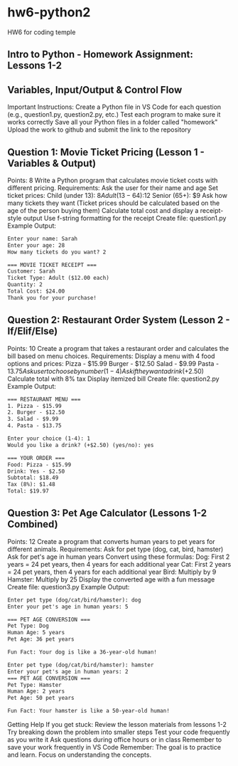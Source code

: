 # hw6-python2

HW6 for coding temple

## Intro to Python - Homework Assignment: Lessons 1-2

## Variables, Input/Output & Control Flow

Important Instructions:
Create a Python file in VS Code for each question (e.g., question1.py, question2.py, etc.)
Test each program to make sure it works correctly
Save all your Python files in a folder called "homework"
Upload the work to github and submit the link to the repository

## Question 1: Movie Ticket Pricing (Lesson 1 - Variables & Output)

Points: 8
Write a Python program that calculates movie ticket costs with different pricing.
Requirements:
Ask the user for their name and age
Set ticket prices:
Child (under 13): $8
Adult(13−64):$12
Senior (65+): $9
Ask how many tickets they want (Ticket prices should be calculated based on the age of the person buying them)
Calculate total cost and display a receipt-style output
Use f-string formatting for the receipt
Create file: question1.py
Example Output:

```txt
Enter your name: Sarah
Enter your age: 28
How many tickets do you want? 2

=== MOVIE TICKET RECEIPT ===
Customer: Sarah
Ticket Type: Adult ($12.00 each)
Quantity: 2
Total Cost: $24.00
Thank you for your purchase!
```

## Question 2: Restaurant Order System (Lesson 2 - If/Elif/Else)

Points: 10
Create a program that takes a restaurant order and calculates the bill based on menu choices.
Requirements:
Display a menu with 4 food options and prices:
Pizza - $15.99
Burger - $12.50
Salad - $9.99
Pasta - $13.75
Ask user to choose by number (1-4)
Ask if they want a drink (+$2.50)
Calculate total with 8% tax
Display itemized bill
Create file: question2.py
Example Output:

```txt
=== RESTAURANT MENU ===
1. Pizza - $15.99
2. Burger - $12.50
3. Salad - $9.99
4. Pasta - $13.75

Enter your choice (1-4): 1
Would you like a drink? (+$2.50) (yes/no): yes

=== YOUR ORDER ===
Food: Pizza - $15.99
Drink: Yes - $2.50
Subtotal: $18.49
Tax (8%): $1.48
Total: $19.97
```

## Question 3: Pet Age Calculator (Lessons 1-2 Combined)

Points: 12
Create a program that converts human years to pet years for different animals.
Requirements:
Ask for pet type (dog, cat, bird, hamster)
Ask for pet's age in human years
Convert using these formulas:
Dog: First 2 years = 24 pet years, then 4 years for each additional year
Cat: First 2 years = 24 pet years, then 4 years for each additional year
Bird: Multiply by 9
Hamster: Multiply by 25
Display the converted age with a fun message
Create file: question3.py
Example Output:

```txt
Enter pet type (dog/cat/bird/hamster): dog
Enter your pet's age in human years: 5

=== PET AGE CONVERSION ===
Pet Type: Dog
Human Age: 5 years
Pet Age: 36 pet years

Fun Fact: Your dog is like a 36-year-old human!

Enter pet type (dog/cat/bird/hamster): hamster
Enter your pet's age in human years: 2
=== PET AGE CONVERSION ===
Pet Type: Hamster
Human Age: 2 years
Pet Age: 50 pet years

Fun Fact: Your hamster is like a 50-year-old human!
```

Getting Help
If you get stuck:
Review the lesson materials from lessons 1-2
Try breaking down the problem into smaller steps
Test your code frequently as you write it
Ask questions during office hours or in class
Remember to save your work frequently in VS Code
Remember: The goal is to practice and learn. Focus on understanding the concepts.
